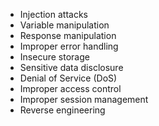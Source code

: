 - Injection attacks
- Variable manipulation
- Response manipulation
- Improper error handling
- Insecure storage
- Sensitive data disclosure
- Denial of Service (DoS)
- Improper access control
- Improper session management
- Reverse engineering
